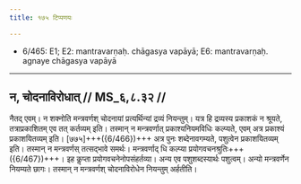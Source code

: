 ```yaml
---
title: १७५ टिप्पणयः

---
```

- 6/465: E1; E2: mantravarṇaḥ. chāgasya vapāyā; E6: mantravarṇaḥ. agnaye chāgasya vapāyā

____________________________________________


## न, चोदनाविरोधात् // MS_६,८.३२ //

नैतद् एवम्। न शक्नोति मन्त्रवर्णश् चोदनायां प्रत्यर्थिन्यां द्रव्यं नियन्तुम्। यत्र हि द्रव्यस्य प्रकाशकं न श्रूयते, तत्राप्रकाशितम् एव तत् कर्तव्यम् इति। तस्मान् न मन्त्रवर्णात् प्रकाश्यनियमविधिः कल्प्यते, एवम् अत्र प्रकाश्यं प्रकाशयितव्यम् इति। [७७५]+++({6/466})+++ अत्र पुनः शब्देनावगम्यते, पशुत्वेन प्रकाशयितव्यम् इति। तस्मान् न मन्त्रवर्णस् तत्सद्भावे समर्थः। मन्त्रवर्णाद् धि कल्प्या प्रयोगवचनश्रुतिः+++({6/467})+++। इह कॢप्ता प्रयोगवचनेनोपसंहर्तव्या। अन्य एव पशुशब्दस्यार्थः पशुत्वम्। अन्यो मन्त्रवर्णेन नियम्यते छागः। तस्मान् न मन्त्रवर्णश् चोदनाविरोधेन नियन्तुम् अर्हतीति।